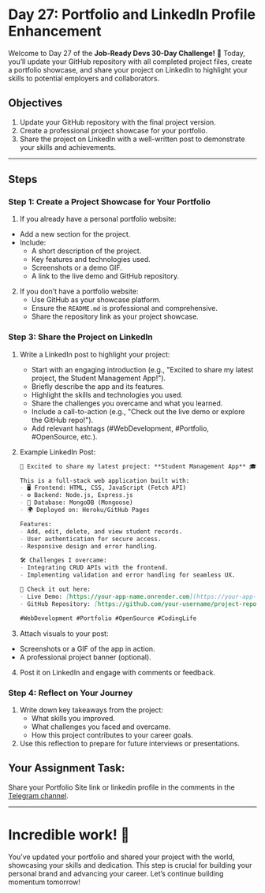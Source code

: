 # Day 27: Portfolio and LinkedIn Profile Enhancement

Welcome to Day 27 of the **Job-Ready Devs 30-Day Challenge!** 🎉 Today, you’ll update your GitHub repository with all completed project files, create a portfolio showcase, and share your project on LinkedIn to highlight your skills to potential employers and collaborators.

## Objectives
1. Update your GitHub repository with the final project version.
2. Create a professional project showcase for your portfolio.
3. Share the project on LinkedIn with a well-written post to demonstrate your skills and achievements.

---

## Steps

### Step 1: Create a Project Showcase for Your Portfolio
1. If you already have a personal portfolio website:
- Add a new section for the project.
- Include:
    - A short description of the project.
    - Key features and technologies used.
    - Screenshots or a demo GIF.
    - A link to the live demo and GitHub repository.

2. If you don’t have a portfolio website:
    - Use GitHub as your showcase platform.
    - Ensure the `README.md` is professional and comprehensive.
    - Share the repository link as your project showcase.

### Step 3: Share the Project on LinkedIn
1. Write a LinkedIn post to highlight your project:
    - Start with an engaging introduction (e.g., "Excited to share my latest project, the Student Management App!").
    - Briefly describe the app and its features.
    - Highlight the skills and technologies you used.
    - Share the challenges you overcame and what you learned.
    - Include a call-to-action (e.g., "Check out the live demo or explore the GitHub repo!").
    - Add relevant hashtags (#WebDevelopment, #Portfolio, #OpenSource, etc.).
2. Example LinkedIn Post:
    ```markdown
    🚀 Excited to share my latest project: **Student Management App** 🎓

    This is a full-stack web application built with:
    - 🖥️ Frontend: HTML, CSS, JavaScript (Fetch API)
    - ⚙️ Backend: Node.js, Express.js
    - 📂 Database: MongoDB (Mongoose)
    - 🌍 Deployed on: Heroku/GitHub Pages

    Features:
    - Add, edit, delete, and view student records.
    - User authentication for secure access.
    - Responsive design and error handling.

    🛠️ Challenges I overcame:
    - Integrating CRUD APIs with the frontend.
    - Implementing validation and error handling for seamless UX.

    🔗 Check it out here:
    - Live Demo: [https://your-app-name.onrender.com](https://your-app-name.onrender.com)
    - GitHub Repository: [https://github.com/your-username/project-repo](https://github.com/your-username/project-repo)

    #WebDevelopment #Portfolio #OpenSource #CodingLife
    ```

3. Attach visuals to your post:
- Screenshots or a GIF of the app in action.
- A professional project banner (optional).

4. Post it on LinkedIn and engage with comments or feedback.

### Step 4: Reflect on Your Journey
1. Write down key takeaways from the project:
    - What skills you improved.
    - What challenges you faced and overcame.
    - How this project contributes to your career goals.
2. Use this reflection to prepare for future interviews or presentations.

## Your Assignment Task:
Share your Portfolio Site link or linkedin profile in the comments in the [Telegram channel](https://t.me/jobreadydevs).

---

# Incredible work! 🎉
You’ve updated your portfolio and shared your project with the world, showcasing your skills and dedication. This step is crucial for building your personal brand and advancing your career. Let’s continue building momentum tomorrow!